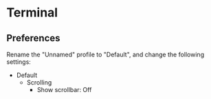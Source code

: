 # Terminal

## Preferences

Rename the "Unnamed" profile to "Default", and change the following settings:

- Default
    - Scrolling
        - Show scrollbar: Off
